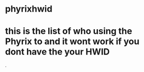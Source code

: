 # phyrixhwid
# this is the list of who using the Phyrix to and it wont work if you dont have the your HWID
.
